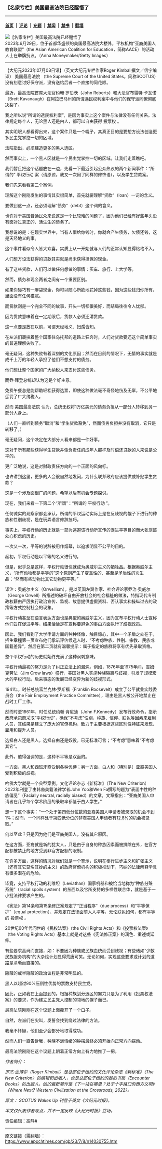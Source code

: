 ### 【名家专栏】美国最高法院已经醒悟了

---

#### [首页](../../../..?n14030755) &nbsp;|&nbsp; [评论](../../../../../epoch-comment?n14030755) &nbsp;|&nbsp; [专题](../../../../../epoch-special?n14030755) &nbsp;|&nbsp; [禁闻](../../../../../epoch-news?n14030755) &nbsp;|&nbsp; [禁书](../../../../../books?n14030755) &nbsp;|&nbsp; [翻墙](https://github.com/gfw-breaker/nogfw/blob/master/README.md?n14030755)


<div><img alt="【名家专栏】美国最高法院已经醒悟了" class="attachment-djy_600_400 size-djy_600_400 wp-post-image" src="https://i.epochtimes.com/assets/uploads/2023/07/id14030757-affirmative-action-GettyImages-1504437493-1200x800-600x400.jpg"/>
<div class="caption">
 2023年6月29日，位于首都华盛顿的美国最高法院大楼外，平权机构“亚裔美国人教育联盟”（the Asian American Coalition for Education，简称AACE）的活动人士在举牌抗议。（Anna Moneymaker/Getty Images）
</div></div><hr/><div class="post_content" id="artbody" itemprop="articleBody">
 <!-- article content begin -->
 <p>
  【大纪元2023年07月08日讯】（英文大纪元专栏作家Roger Kimball撰文／信宇编译）
  <ok href="https://www.epochtimes.com/gb/tag/%E7%BE%8E%E5%9B%BD%E6%9C%80%E9%AB%98%E6%B3%95%E9%99%A2.html">
   美国最高法院
  </ok>
  （the Supreme Court of the United States，简称SCOTUS）没有刻意讨好保守派，没有送给后者一个直接的同花顺。
 </p>
 <p>
  最近，最高法院首席大法官约翰‧罗伯茨（John Roberts）和大法官布雷特‧卡瓦诺（Brett Kavanaugh）在阿拉巴马州的所谓选民权利案中与他们的保守派同僚彻底决裂了。
 </p>
 <p>
  我之所以说“所谓的选民权利案”，是因为事实上这个案件与法律没有任何关系。法律规定每个人，无论黑人还是白人，都可以自由获得
  <ok href="https://www.epochtimes.com/gb/tag/%E6%8A%95%E7%A5%A8%E6%9D%83.html">
   投票权
  </ok>
  。
 </p>
 <p>
  其实明眼人都看得出来，这个案件只是一个幌子，其真正目的是要想方设法创造更多民主党掌控一切的区域。
 </p>
 <p>
  法院指出，必须建造更多的黑人选区。
 </p>
 <p>
  然而事实上，一个黑人区就是一个民主党掌控一切的区域。让我们走着瞧吧。
 </p>
 <p>
  我们暂且把这个话题放在一边，先看一下最近引起公众热议的两个新闻事件：“所谓的”
  <ok href="https://www.epochtimes.com/gb/tag/%E5%B9%B3%E6%9D%83%E8%A1%8C%E5%8A%A8.html">
   平权行动
  </ok>
  案（请原谅，我又一次用了同样的修饰语），以及学生贷款案。
 </p>
 <p>
  我们先来看看第二个案例。
 </p>
 <p>
  理解这个刚刚发生的事情其实很简单，首先就要理解“贷款”（loan）一词的含义。
 </p>
 <p>
  要做到这一点，还必须理解“债务”（debt）这个词的含义。
 </p>
 <p>
  也许对于美国普通民众来说这是一个比较难的问题了，因为他们已经有好些年头没有面对过真正的、活生生的债务了。
 </p>
 <p>
  我想说的是：在现实世界中，当有人借给你钱时，你就会产生债务，欠债还钱，这是天经地义的事。
 </p>
 <p>
  这个事件看似令人皆大欢喜，实质上从一开始就与人们的正常认知显得格格不入。
 </p>
 <p>
  人们想方设法获得的贷款其实就是尚未获得担保的现金。
 </p>
 <p>
  有了这些贷款，人们可以做任何想做的事情：买车、旅行、上大学等。
 </p>
 <p>
  然而，债务和现金两者之间有一个重要区别。
 </p>
 <p>
  如果你碰巧有一麻袋现金，你可以随心所欲地花掉这些钱，因为这些钱归你所有，里面没有任何猫腻。
 </p>
 <p>
  而贷款则是一个完全不同的故事，开头一切都很美好，而结局往往令人忧郁。
 </p>
 <p>
  因为贷款意味着在一定期限后，贷款人必须还清贷款。
 </p>
 <p>
  这一点要是放在以前，可谓天经地义、妇孺皆知。
 </p>
 <p>
  在左派们裹挟着整个国家往乌托邦的道路上狂奔时，人们对贷款要还这个简单事实的普遍理解失败了。
 </p>
 <p>
  毫无疑问，这种失败有着深刻的文化原因；然而在目前的情况下，无情的事实就是成千上万的年轻人承担了他们不想支付的债务。
 </p>
 <p>
  他们想让整个国家的广大纳税人来支付这些债务。
 </p>
 <p>
  而乔‧拜登总统却认为这是个好主意。
 </p>
 <p>
  免费午餐总是能帮助轻松获得选票，即使这种做法毫不奇怪地伤及无辜，不公平地惩罚了广大纳税人。
 </p>
 <p>
  然而
  <ok href="https://www.epochtimes.com/gb/tag/%E7%BE%8E%E5%9B%BD%E6%9C%80%E9%AB%98%E6%B3%95%E9%99%A2.html">
   美国最高法院
  </ok>
  认为，总统无权将1万亿美元的债务负担从一部分人转移到另一部分人身上。
 </p>
 <p>
  （人们一直听到债务“取消”和“学生贷款豁免”，然而债务负担并没有取消，它只是转移了。）
 </p>
 <p>
  毫无疑问，这个决定在大部分人看来都是一件好事。
 </p>
 <p>
  这对于所有那些获得学生贷款并像负责任的成年人那样及时偿还贷款的人来说是公平的。
 </p>
 <p>
  更广泛地说，这是对财政责任方向的一个正面的风向标。
 </p>
 <p>
  也许讲到这里，更多的人会很自然地发问，为什么联邦政府应该提供或补贴学生贷款？
 </p>
 <p>
  这是一个涉及面很广的问题，希望以后有机会专题探讨。
 </p>
 <p>
  现在，我们来看一下第二个“所谓”：“所谓的
  <ok href="https://www.epochtimes.com/gb/tag/%E5%B9%B3%E6%9D%83%E8%A1%8C%E5%8A%A8.html">
   平权行动
  </ok>
  ”。
 </p>
 <p>
  任何诚实的观察家都会承认，所谓的平权运动实际上是在反歧视的幌子下进行的种族和性别歧视，是在玩弄语言修辞技巧。
 </p>
 <p>
  事实上，平权行动的历史就是一部为逃避该行动所宣传的促进平等目的而大张旗鼓处心积虑的历史。
 </p>
 <p>
  一次又一次，平等的说辞被用作烟幕，以追求明显不公平的目的。
 </p>
 <p>
  起初，平权行动是以平等的名义进行的。
 </p>
 <p>
  但是，似乎总是这样，平权行动很快就成为奥威尔主义的牺牲品。根据奥威尔主义，“所有动物都是平等的”这个原则产生了变革性的、甚至是矛盾性的次生品：“然而有些动物比其它动物更平等。”
 </p>
 <p>
  译注：奥威尔主义（Orwellism），是以英国左翼作家、社会评论家乔治‧奥威尔（George Orwell）所描述的破坏自由开放社会的社会福祉的做法，特指现代专制政权藉由严厉执行政治宣传、监视、故意提供虚假资料、否认事实和操纵过去的政策等方式控制社会的现象。
 </p>
 <p>
  平权行动甚至在语言表达方面也是典型的奥威尔主义，因为宣布平权行动人士宣称他们旨在促进平等，结果恰恰是在宣称要避免的事由方面执行了歧视政策。
 </p>
 <p>
  因此，我们看到了大学申请方面的种种怪像，触目惊心，其中一个矛盾之处在于，招生章程第一页宣布他们承诺评估候选人时，“不考虑种族、性别、宗教、民族或国籍差异”，然后在第二页就有温馨提示：属于指定的族群将享有优先录取资格。
 </p>
 <p>
  整个平权行动的历史就始终充满了这种讽刺意味。
 </p>
 <p>
  平权行动最初的努力是为了纠正立法上的漏洞。例如，1876年至1975年间，吉姆‧克劳法（Jim Crow laws）盛行，美国对黑人实施种族隔离与歧视，引发了规模宏大的平权行动。后来事态的发展已经变异为新的歧视形式。
 </p>
 <p>
  1941年，时任总统富兰克林‧罗斯福（Franklin Roosevelt）成立了公平就业实践委员会（the Fair Employment Practice Committee），理由是黑人被公开地禁止在战时工厂工作。
 </p>
 <p>
  然而时至1961年，时任总统约翰‧肯尼迪（John F.Kennedy）发布行政命令，指示政府承包商采取“平权行动”，确保“不考虑”性别、种族、信仰、肤色等因素来雇用人员，其结果是建立了庞大的官僚机构，致力于主要根据这些区别性特征来发现、雇用和提升人员。
 </p>
 <p>
  选择白人还是黑人，选择自由还是奴役，已无标准可言；“不考虑”意味着“不考虑其它”。
 </p>
 <p>
  此外，值得强调的是，这种不平等是双面的。
 </p>
 <p>
  一方面，黑人和西班牙裔受到各种优待；另一方面，白人和（特别是）亚裔美国人受到积极的歧视。
 </p>
 <p>
  哈佛大学就是一个典型案例。文化评论杂志《新标准》（The New Criterion）2022年刊登了由韩裔美籍法律学者John Yoo和Wen Fa撰写的题为“表面中性的种族偏见”（Facially neutral, racially biased）的文章，文章指出：“亚裔美国人申请者在几乎每个学术阶层的录取率都低于白人学生。”
 </p>
 <p>
  想一下这个事实：“一个处于第四低分位数的亚裔美国人申请者被录取的机会不到1%；然而，一个同样处于第四低分位的非裔美国人申请者有12.8%的机会被录取。”
 </p>
 <p>
  何以至此？只是因为他们是亚裔美国人。没有其它原因。
 </p>
 <p>
  在这方面，亚裔就是新的犹太人，只是由于自身的种族因素而被排除在外，在官方配额被禁止的地方受到非官方配额的限制。
 </p>
 <p>
  在许多方面，这样的情况对我们就是一个警示，说明在奉行进步主义和扩张主义（还有其它莫名其妙的主义）的政府官僚机构的积极推动下，巧妙的法律解释学具有很多潜在的危险。
 </p>
 <p>
  毕竟，支持平权行动的利维坦（Leviathan）国家机器和被恰当地称为“种族分赃系统”（racial spoils system）的东西以及它所支持的多样性联合体，就是基于一小批法律要求产生的。
 </p>
 <p>
  《宪法》第14条和第15条修正案规定了“正当程序”（due process）和“平等保护”（equal protection），并规定在法律面前人人平等，无论肤色如何，都有平等的
  <ok href="https://www.epochtimes.com/gb/tag/%E6%8A%95%E7%A5%A8%E6%9D%83.html">
   投票权
  </ok>
  。
 </p>
 <p>
  20世纪60年代问世的《民权法案》（the Civil Rights Acts）和《投票权法案》（the Voting Rights Acts）基本上就是对这些《宪法修正案》的润色、重述或延伸。
 </p>
 <p>
  有些要求高尚而直接，如：不要因为种族或民族血统而受到歧视；有些诸如“少数民族服务机构”的大杂烩计划显得荒唐可笑。无论如何，实现这些要求或计划的道路是清晰而直接的。
 </p>
 <p>
  隐蔽的或半隐蔽的政治议程是非常明显的。
 </p>
 <p>
  黑人以超过90%压倒性优势的票数支持民主党。
 </p>
 <p>
  因此，正如我在上面提到的，根据种族划分选区的努力只是为了利用《投票权法案》的要求，作为建立民主党人控制的领地的幌子而已。
 </p>
 <p>
  最高法院刚刚在这个议题上面撕开了一个口子。
 </p>
 <p>
  自然，左派们在尖叫，发誓会找到绕过法律的方法。
 </p>
 <p>
  我毫不怀疑，他们至少会部分地取得成功。
 </p>
 <p>
  然而人们一直告诉我，种族不满情绪的钟摆最终必须开始向正常方向摆动。
 </p>
 <p>
  最高法院刚刚在这个议题上朝着正常方向上有力地推了一把。
 </p>
 <p>
  <em>
   作者简介：
  </em>
 </p>
 <p>
  <em>
   罗杰·金博尔（Roger Kimball）是总部位于纽约的文化评论杂志《新标准》（The New Criterion）的编辑和出版人，也是总部位于纽约的邂逅书局（Encounter Books）的出版人。他的最新著作是《下一站在哪里？处于十字路口的西方文明》（Where Next? Western Civilization at the Crossroads, 2022）。
  </em>
 </p>
 <p>
  <em>
   原文：
   <ok href="https://www.theepochtimes.com/scotus-wakes-up_5370618.html">
    SCOTUS Wakes Up
   </ok>
   刊登于英文《大纪元时报》。
  </em>
 </p>
 <p>
  <em>
   本文仅代表作者观点，并不一定反映《大纪元时报》立场。
  </em>
 </p>
 <p>
  责任编辑：高静#
 </p>
 <!-- article content end -->
 <div id="below_article_ad">
 </div>
</div>


---

原文链接（需翻墙）：https://www.epochtimes.com/gb/23/7/8/n14030755.htm